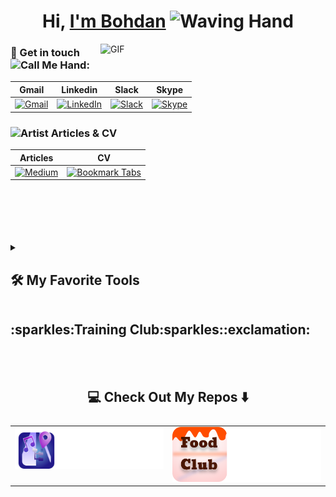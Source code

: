   <!-- Some badges are from https://github.com/Ileriayo/markdown-badges -->
  <!-- Some emojis can be found at https://animated-fluent-emoji.vercel.app -->
  <!-- People illustrations by Storyset: https://storyset.com/people" -->


<h1 align="center">Hi, 
  <a href="https://github.com/Petrovych9" title="Profile">I'm Bohdan</a>
  <img src="https://raw.githubusercontent.com/Tarikul-Islam-Anik/Animated-Fluent-Emojis/master/Emojis/Hand%20gestures/Waving%20Hand.png" alt="Waving Hand" width="48" height="48" />
</h1>

<img align="right" alt="GIF" src="https://github.com/Petrovych9/Petrovych9/assets/137152593/876a4081-ebb0-4886-9974-f095eaa316a8" width="360px"/>




 ### 📝  Get in touch <img src="https://raw.githubusercontent.com/Tarikul-Islam-Anik/Animated-Fluent-Emojis/master/Emojis/Hand%20gestures/Call%20Me%20Hand.png" alt="Call Me Hand" width="28" height="28" />:


| Gmail | Linkedin  | Slack | Skype |
| ----- | --------- | ----- | ----- |
| [![Gmail](https://img.shields.io/badge/Gmail-D14836?style=for-the-badge&logo=gmail&logoColor=white)](mailto:bohdan.work9@gmail.com) | [![LinkedIn](https://img.shields.io/badge/linkedin-%230077B5.svg?style=for-the-badge&logo=linkedin&logoColor=white)](https://linkedin.com/in/bohdan-petrovych9) | [![Slack](https://img.shields.io/badge/Slack-4A154B?style=for-the-badge&logo=slack&logoColor=white)](https://training-club-group.slack.com/team/U057RJHET52) | [![Skype](https://img.shields.io/badge/Skype-%2300AFF0.svg?style=for-the-badge&logo=Skype&logoColor=white)](https://join.skype.com/invite/KxSpx9ipl3hD)       



 ### <img src="https://raw.githubusercontent.com/Tarikul-Islam-Anik/Animated-Fluent-Emojis/master/Emojis/People%20with%20professions/Artist%20Light%20Skin%20Tone.png" alt="Artist" width="28" height="28" /> Articles & CV


| Articles | CV |
| -------- | ----- |
| [![Medium](https://img.shields.io/badge/Medium-12100E?style=for-the-badge&logo=medium&logoColor=white)](https://medium.com/@bohdan-petrovych9) | [<img src="https://raw.githubusercontent.com/Tarikul-Islam-Anik/Animated-Fluent-Emojis/master/Emojis/Objects/Bookmark%20Tabs.png" alt="Bookmark Tabs" target="_blank" width="48" height="48" />](https://drive.google.com/file/d/1u6SVC4A_dUD7Tnopg1X60Yfi69wIhiTf/view?usp=drive_link)

<br>
<br>
<br>
<br>
<br>

<details> 
  <summary><h2>🛠️ My Favorite Tools</h2></summary>

  <h3>👨‍💻 Programming and Markup Languages</h3>

  <p>
      <a href="https://github.com/search?q=user%3ADenverCoder1+language%3Ahtml"><img alt="HTML" src="https://img.shields.io/badge/html5-%23E34F26.svg?style=for-the-badge&logo=html5&logoColor=white"></a>
      <a href="https://github.com/search?q=user%3ADenverCoder1+language%3Amarkdown"><img alt="Markdown" src="https://img.shields.io/badge/markdown-%23000000.svg?style=for-the-badge&logo=markdown&logoColor=white"></a>
      <a href="https://github.com/search?q=user%3ADenverCoder1+language%3Apython"><img alt="Python" src="https://img.shields.io/badge/python-3670A0?style=for-the-badge&logo=python&logoColor=ffdd54"></a>
      <a href="https://github.com/search?q=user%3ADenverCoder1+language%3Asql"><img alt="SQL" src="https://custom-icon-badges.demolab.com/badge/SQL-025E8C.svg?logo=database&logoColor=white"></a>
  </p>

  <h3>🧰 Frameworks and Libraries</h3

  <p>
      <a href="#"><img alt="Flask" src="https://img.shields.io/badge/flask-%23000.svg?style=for-the-badge&logo=flask&logoColor=white"></a>
      <a href="#"><img alt="NumPy" src="https://img.shields.io/badge/numpy-%23013243.svg?style=for-the-badge&logo=numpy&logoColor=white"></a>
      <a href="#"><img alt="Pandas" src="https://img.shields.io/badge/pandas-%23150458.svg?style=for-the-badge&logo=pandas&logoColor=white"></a>
      <a href="#"><img alt="Matplotlib" src="https://img.shields.io/badge/Matplotlib-%23ffffff.svg?style=for-the-badge&logo=Matplotlib&logoColor=black"></a>
      <a href="#"><img alt="Jinja" src="https://img.shields.io/badge/jinja-white.svg?style=for-the-badge&logo=jinja&logoColor=black"></a>
      <a href="#"><img alt="Selenium" src="https://img.shields.io/badge/-selenium-%43B02A?style=for-the-badge&logo=selenium&logoColor=white"></a>
  </p>

  <h3>🗄️ Databases and Cloud Hosting</h3>

  <p>
      <a href="#"><img alt="MongoDB" src ="https://img.shields.io/badge/MongoDB-%234ea94b.svg?style=for-the-badge&logo=mongodb&logoColor=white"></a>
      <a href="#"><img alt="MySQL" src="https://img.shields.io/badge/mysql-%2300000f.svg?style=for-the-badge&logo=mysql&logoColor=white"></a>
      <a href="#"><img alt="SQLite" src ="https://img.shields.io/badge/sqlite-%2307405e.svg?style=for-the-badge&logo=sqlite&logoColor=white"></a>
  </p>

  <h3>💻 Software and Tools</h3>

  <p>
      <a href="#"><img alt="Git" src="https://img.shields.io/badge/git-%23F05033.svg?style=for-the-badge&logo=git&logoColor=white"></a>
      <a href="#"><img alt="Notion" src="https://img.shields.io/badge/Notion-%23000000.svg?style=for-the-badge&logo=notion&logoColor=white"></a>
      <a href="#"><img alt="Figma" src="https://img.shields.io/badge/figma-%23F24E1E.svg?style=for-the-badge&logo=figma&logoColor=white"></a>
      <a href="#"><img alt="PyCharm" src="https://img.shields.io/badge/pycharm-143?style=for-the-badge&logo=pycharm&logoColor=black&color=black&labelColor=green"></a>
      <a href="#"><img alt="Fedora" src="https://img.shields.io/badge/Fedora-294172?style=for-the-badge&logo=fedora&logoColor=white"></a>
      <a href="#"><img alt="Swagger" src="https://img.shields.io/badge/-Swagger-%23Clojure?style=for-the-badge&logo=swagger&logoColor=white"></a>
  </p>
</details>


<details> 
  <summary style="display: flex; flex-direction: row; align-items: center;">
      <!---->
      <h2>:sparkles:Training Club:sparkles::exclamation:
</h2>
  </summary>
<!--
 > <img src="https://raw.githubusercontent.com/Tarikul-Islam-Anik/Animated-Fluent-Emojis/master/Emojis/Travel%20and%20places/Flying%20Saucer.png" alt="Flying Saucer" width="25" height="25" />Fitness platform <img src="https://raw.githubusercontent.com/Tarikul-Islam-Anik/Animated-Fluent-Emojis/master/Emojis/Activities/Party%20Popper.png" alt="Party Popper" width="25" height="25" />
<img  src='images/trclub_logo.svg' alt='Training_Club' width="64" align="right"/>
  
### Platform suggests:
- Workouts for entire life
- Earn money by creating workout 


<h3 align="center"> Just TAP and Start</h3>-->

</details>

<br>
<br>
<h2  align="center">💻 Check Out My Repos ⬇️ </h2>



<table style="display: flex;">
<tr>
        <!-- <td width='50%'>
          <h2 align='center'>Training Club</h2>
          <div align='center'>  
              <a href="https://trainingclub.team/" alt="Training Club">
                <img  src='images/trainingClub.png' alt='Training_Club'/>
              </a>
              <br>
              <br>
              <p>
                <a href='https://trainingclub.team/'><img width='50' height='25' src="images/view.png" alt='view'/></a><img width='70' height='25' src="images/inProgress.png" alt='inProgress'/>
              </p>
              <p></p>
          </div>
    </td> -->

</tr>
<tr style="display: flex;">
    <td  width='50%'><div align='center'>  
        <a href="https://github.com/Petrovych9/Mini-Masterworks">
            <img alt="Mini-masterworks" src="images/mini-masterworksfull.svg"></a></div>
    </td>
    <td  width='50%'>
      <div align='center'>  
        <a href="https://github.com/Petrovych9/Food-Club">
            <img alt="Mini-masterworks" src="images/foodclubfull.svg">
        </a>
      </div>
    </td>

</table>
